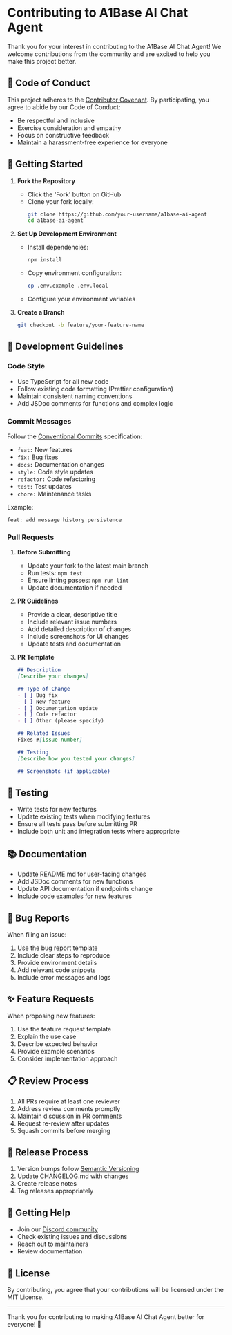 # Contributing to A1Base AI Chat Agent

Thank you for your interest in contributing to the A1Base AI Chat Agent! We welcome contributions from the community and are excited to help you make this project better.

## 🤝 Code of Conduct

This project adheres to the [Contributor Covenant](CODE_OF_CONDUCT.md). By participating, you agree to abide by our Code of Conduct:

- Be respectful and inclusive
- Exercise consideration and empathy
- Focus on constructive feedback
- Maintain a harassment-free experience for everyone

## 🚀 Getting Started

1. **Fork the Repository**
   - Click the 'Fork' button on GitHub
   - Clone your fork locally:
     ```bash
     git clone https://github.com/your-username/a1base-ai-agent
     cd a1base-ai-agent
     ```

2. **Set Up Development Environment**
   - Install dependencies:
     ```bash
     npm install
     ```
   - Copy environment configuration:
     ```bash
     cp .env.example .env.local
     ```
   - Configure your environment variables

3. **Create a Branch**
   ```bash
   git checkout -b feature/your-feature-name
   ```

## 📝 Development Guidelines

### Code Style

- Use TypeScript for all new code
- Follow existing code formatting (Prettier configuration)
- Maintain consistent naming conventions
- Add JSDoc comments for functions and complex logic

### Commit Messages

Follow the [Conventional Commits](https://www.conventionalcommits.org/) specification:

- `feat:` New features
- `fix:` Bug fixes
- `docs:` Documentation changes
- `style:` Code style updates
- `refactor:` Code refactoring
- `test:` Test updates
- `chore:` Maintenance tasks

Example:
```
feat: add message history persistence
```

### Pull Requests

1. **Before Submitting**
   - Update your fork to the latest main branch
   - Run tests: `npm test`
   - Ensure linting passes: `npm run lint`
   - Update documentation if needed

2. **PR Guidelines**
   - Provide a clear, descriptive title
   - Include relevant issue numbers
   - Add detailed description of changes
   - Include screenshots for UI changes
   - Update tests and documentation

3. **PR Template**
   ```markdown
   ## Description
   [Describe your changes]

   ## Type of Change
   - [ ] Bug fix
   - [ ] New feature
   - [ ] Documentation update
   - [ ] Code refactor
   - [ ] Other (please specify)

   ## Related Issues
   Fixes #[issue number]

   ## Testing
   [Describe how you tested your changes]

   ## Screenshots (if applicable)
   ```

## 🧪 Testing

- Write tests for new features
- Update existing tests when modifying features
- Ensure all tests pass before submitting PR
- Include both unit and integration tests where appropriate

## 📚 Documentation

- Update README.md for user-facing changes
- Add JSDoc comments for new functions
- Update API documentation if endpoints change
- Include code examples for new features

## 🐛 Bug Reports

When filing an issue:

1. Use the bug report template
2. Include clear steps to reproduce
3. Provide environment details
4. Add relevant code snippets
5. Include error messages and logs

## ✨ Feature Requests

When proposing new features:

1. Use the feature request template
2. Explain the use case
3. Describe expected behavior
4. Provide example scenarios
5. Consider implementation approach

## 📋 Review Process

1. All PRs require at least one reviewer
2. Address review comments promptly
3. Maintain discussion in PR comments
4. Request re-review after updates
5. Squash commits before merging

## 🚀 Release Process

1. Version bumps follow [Semantic Versioning](https://semver.org/)
2. Update CHANGELOG.md with changes
3. Create release notes
4. Tag releases appropriately

## 💬 Getting Help

- Join our [Discord community](https://discord.gg/your-server)
- Check existing issues and discussions
- Reach out to maintainers
- Review documentation

## 📄 License

By contributing, you agree that your contributions will be licensed under the MIT License.

---

Thank you for contributing to making A1Base AI Chat Agent better for everyone! 🙏 